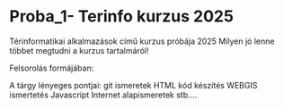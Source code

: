 # Proba_1- Terinfo kurzus 2025
Térinformatikai alkalmazások című kurzus próbája 2025
Milyen jó lenne többet megtudni a kurzus tartalmáról!

Felsorolás formájában:

A tárgy lényeges pontjai: 
git ismeretek
HTML kód készítés
WEBGIS ismertetés
Javascript
Internet alapismeretek
stb....
